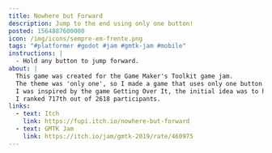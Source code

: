 ```yaml
---
title: Nowhere but Forward
description: Jump to the end using only one button!
posted: 1564887600000
icon: /img/icons/sempre-em-frente.png
tags: "#platformer #godot #jam #gmtk-jam #mobile"
instructions: |
  - Hold any button to jump forward.
about: |
  This game was created for the Game Maker's Toolkit game jam.
  The theme was 'only one', so I made a game that uses only one button.
  I was inspired by the game Getting Over It, the initial idea was to have a big, tall level, without checkpoints, where it was easy to fall back to the beginning, but in the end I think I forgot this idea and went the easy way. :d
  I ranked 717th out of 2618 participants.
links:
  - text: Itch
    link: https://fupi.itch.io/nowhere-but-forward
  - text: GMTK Jam
    link: https://itch.io/jam/gmtk-2019/rate/460975
---
```


<itch url="https://itch.io/embed-upload/2209352?color=d7edab"></itch>
